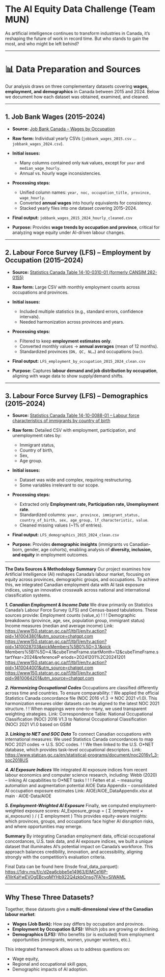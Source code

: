 # The AI Equity Data Challenge (Team MUN)
As artificial intelligence continues to transform industries in Canada, it’s reshaping the future of work in record time. But who stands to gain the most, and who might be left behind? 

---

# 📊 Data Preparation and Sources

Our analysis draws on three complementary datasets covering **wages, employment, and demographics** in Canada between 2015 and 2024. Below we document how each dataset was obtained, examined, and cleaned.

---

## 1. Job Bank Wages (2015–2024)

* **Source:** [Job Bank Canada – Wages by Occupation](https://www.jobbank.gc.ca/trend-analysis/search-wages)
* **Raw form:** Individual yearly CSVs (`jobbank_wages_2015.csv` … `jobbank_wages_2024.csv`).
* **Initial issues:**

  * Many columns contained only `NaN` values, except for `year` and `median_wage_hourly`.
  * Annual vs. hourly wage inconsistencies.
* **Processing steps:**

  * Unified column names: `year, noc, occupation_title, province, wage_hourly`.
  * Converted **annual wages** into hourly equivalents for consistency.
  * Stacked yearly files into one dataset covering 2015–2024.
* **Final output:** `jobbank_wages_2015_2024_hourly_cleaned.csv`
* **Purpose:** Provides **wage trends by occupation and province**, critical for analyzing wage equity under AI-driven labour changes.

---

## 2. Labour Force Survey (LFS) – Employment by Occupation (2015–2024)

* **Source:** [Statistics Canada Table 14-10-0310-01 (formerly CANSIM 282-0155)](https://www150.statcan.gc.ca/t1/tbl1/en/tv.action?pid=1410031001)
* **Raw form:** Large CSV with monthly employment counts across occupations and provinces.
* **Initial issues:**

  * Included multiple statistics (e.g., standard errors, confidence intervals).
  * Needed harmonization across provinces and years.
* **Processing steps:**

  * Filtered to keep **employment estimates only**.
  * Converted monthly values → **annual averages** (mean of 12 months).
  * Standardized provinces (`ON, QC, NL…`) and occupations (`noc`).
* **Final output:** `LFS_employment_by_occupation_2015_2024_clean.csv`
* **Purpose:** Captures **labour demand and job distribution by occupation**, aligning with wage data to show supply/demand shifts.

---

## 3. Labour Force Survey (LFS) – Demographics (2015–2024)

* **Source:** [Statistics Canada Table 14-10-0088-01 – Labour force characteristics of immigrants by country of birth](https://www150.statcan.gc.ca/t1/tbl1/en/tv.action?pid=1410008801)
* **Raw form:** Detailed CSV with employment, participation, and unemployment rates by:

  * Immigrant status,
  * Country of birth,
  * Sex,
  * Age group.
* **Initial issues:**

  * Dataset was wide and complex, requiring restructuring.
  * Some variables irrelevant to our scope.
* **Processing steps:**

  * Extracted only **Employment rate, Participation rate, Unemployment rate**.
  * Standardized columns: `year, province, immigrant_status, country_of_birth, sex, age_group, lf_characteristic, value`.
  * Cleaned missing values (\~1% of entries).
* **Final output:** `LFS_demographics_2015_2024_clean.csv`
* **Purpose:** Provides **demographic insights** (immigrants vs Canadian-born, gender, age cohorts), enabling analysis of **diversity, inclusion, and equity** in employment outcomes.
  

---



**The Data Sources & Methodology Summary**
Our project examines how Artificial Intelligence (AI) reshapes Canada’s labour market, focusing on equity across provinces, demographic groups, and occupations. To achieve this, we integrated Canadian employment data with AI task exposure indices, using an innovative crosswalk across national and international classification systems.

***1. Canadian Employment & Income Data***
We draw primarily on Statistics Canada’s Labour Force Survey (LFS) and Census-based tabulations. These sources provide:
Employment counts (value_x)
! ! !
Demographic breakdowns (province, age, sex, population group, immigrant status)
Income measures (median and average income)
Link: https://www150.statcan.gc.ca/t1/tbl1/en/tv.action?pid=1410043801&utm_source=chatgpt.com
https://www150.statcan.gc.ca/t1/tbl1/en/tv.action?pid=1410028703&pickMembers%5B0%5D=3.1&pick Members%5B1%5D=4.1&cubeTimeFrame.startMonth=12&cubeTimeFrame.startYear=2024&referenceP
eriods=20241201%2C20241201
https://www150.statcan.gc.ca/t1/tbl1/en/tv.action?pid=1410044001&utm_source=chatgpt.com https://www150.statcan.gc.ca/t1/tbl1/en/tv.action?pid=9810064201&utm_source=chatgpt.com

***2. Harmonizing Occupational Codes***
Occupations are classified differently across time and countries. To ensure comparability:
!
We applied the official Statistics Canada concordance file
(NOC 2016 v1.3 → NOC 2021 v1.0).
This harmonization ensures older datasets can be aligned to the latest NOC 2021 structure.
! !
When mappings were one-to-many, we used transparent weighting strategies.
Link:
Correspondence Table: National Occupational Classification (NOC) 2016 V1.3 to National Occupational Classification (NOC) 2021 V1.0 based on GSIM

***3. Linking to NET and SOC Data***
To connect Canadian occupations with international measures:
We used Statistics Canada concordances to map NOC 2021 codes → U.S. SOC codes.
! !
We then linked to the U.S. O*NET database, which provides task-level occupational descriptors.
Link:
https://www.statcan.gc.ca/en/statistical-programs/document/noc2016v1_3-soc2018US

***4. AI Exposure Indices***
We integrated AI exposure indices from recent labour economics and computer science research, including:
Webb (2020) – linking AI capabilities to O*NET tasks
! ! !
Felten et al. – measuring automation and augmentation potential
AIOE Data Appendix – consolidated AI occupation exposure estimates
Link:
AIOE/AIOE_DataAppendix.xlsx at main · AIOE-Data/AIOE

***5. Employment-Weighted AI Exposure***
Finally, we computed employment-weighted exposure scores:
AI_Exposure_group = ( Σ (employment × ai_exposure) ) / ( Σ employment )
This provides equity-aware insights: which provinces, groups, and occupations face higher AI disruption risks, and where opportunities may emerge.

**Summary**
By integrating Canadian employment data, official occupational concordances, U.S. task data, and AI exposure indices, we built a unique dataset that illuminates AI’s potential impact on Canada’s workforce. This approach balances credibility, innovation, and accessibility, aligning strongly with the competition’s evaluation criteria.



Final Data can be found here (Insde final_data_parquet): https://1drv.ms/f/c/d2ea6cbbe5e14963/ElMCe16P-41IlrKaYwEVOgEBcyqMYHb922Q4zkbOnsg7FA?e=SIWAML





---




## Why These Three Datasets?

Together, these datasets give a **multi-dimensional view of the Canadian labour market**:

* **Wages (Job Bank):** How pay differs by occupation and province.
* **Employment by Occupation (LFS):** Which jobs are growing or declining.
* **Demographics (LFS):** Who benefits (or is excluded) from employment opportunities (immigrants, women, younger workers, etc.).

This integrated framework allows us to address questions on:

* Wage equity,
* Regional and occupational skill gaps,
* Demographic impacts of AI adoption.




































